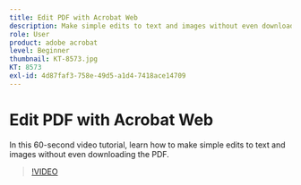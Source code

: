 ```yaml
---
title: Edit PDF with Acrobat Web
description: Make simple edits to text and images without even downloading the PDF
role: User
product: adobe acrobat
level: Beginner
thumbnail: KT-8573.jpg
KT: 8573
exl-id: 4d87faf3-758e-49d5-a1d4-7418ace14709
---
```

# Edit PDF with Acrobat Web

In this 60-second video tutorial, learn how to make simple edits to text and images without even downloading the PDF.

>[!VIDEO](https://video.tv.adobe.com/v/336362?hidetitle=true)
